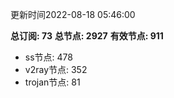 更新时间2022-08-18 05:46:00

**总订阅: 73**
**总节点: 2927**
**有效节点: 911**
- ss节点: 478
- v2ray节点: 352
- trojan节点: 81
